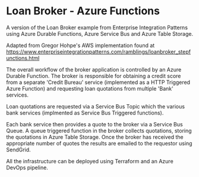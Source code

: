 # Loan Broker - Azure Functions
A version of the Loan Broker example from Enterprise Integration Patterns using Azure Durable Functions, Azure Service Bus and Azure Table Storage.

Adapted from Gregor Hohpe's AWS implementation found at https://www.enterpriseintegrationpatterns.com/ramblings/loanbroker_stepfunctions.html

The overall workflow of the broker application is controlled by an Azure Durable Function. The broker is responsible for obtaining a credit score from a separate 'Credit Bureau' service (implemented as a HTTP Triggered Azure Function) and requesting loan quotations from multiple 'Bank' services. 

Loan quotations are requested via a Service Bus Topic which the various bank services (implmented as Service Bus Triggered functions).

Each bank service then provides a quote to the broker via a Service Bus Queue. A queue triggered function in the broker collects quotations, storing the quotations in Azure Table Storage. Once the broker has received the appropriate number of quotes the results are emailed to the requestor using SendGrid.

All the infrastructure can be deployed using Terraform and an Azure DevOps pipeline.
